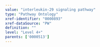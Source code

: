 ```yaml
---
value: "interleukin-29 signaling pathway"
type: "Pathway Ontology"
xref-identifier: "0000893"
xref-dataSource: "PW"
definition: ""
level: "Level 4+"
parents: ['0000513']
---
```

